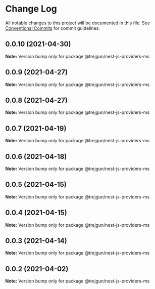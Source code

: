 # Change Log

All notable changes to this project will be documented in this file.
See [Conventional Commits](https://conventionalcommits.org) for commit guidelines.

## 0.0.10 (2021-04-30)

**Note:** Version bump only for package @trejgun/nest-js-providers-ms





## 0.0.9 (2021-04-27)

**Note:** Version bump only for package @trejgun/nest-js-providers-ms





## 0.0.8 (2021-04-27)

**Note:** Version bump only for package @trejgun/nest-js-providers-ms





## 0.0.7 (2021-04-19)

**Note:** Version bump only for package @trejgun/nest-js-providers-ms





## 0.0.6 (2021-04-18)

**Note:** Version bump only for package @trejgun/nest-js-providers-ms





## 0.0.5 (2021-04-15)

**Note:** Version bump only for package @trejgun/nest-js-providers-ms





## 0.0.4 (2021-04-15)

**Note:** Version bump only for package @trejgun/nest-js-providers-ms





## 0.0.3 (2021-04-14)

**Note:** Version bump only for package @trejgun/nest-js-providers-ms





## 0.0.2 (2021-04-02)

**Note:** Version bump only for package @trejgun/nest-js-providers-ms
